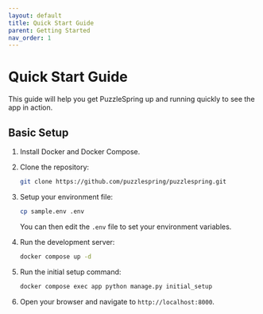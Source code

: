 ```yaml
---
layout: default
title: Quick Start Guide
parent: Getting Started
nav_order: 1
---
```


# Quick Start Guide

This guide will help you get PuzzleSpring up and running quickly to see the app in action.

## Basic Setup

1. Install Docker and Docker Compose.

2. Clone the repository:

    ```bash
    git clone https://github.com/puzzlespring/puzzlespring.git
    ```

3. Setup your environment file:

    ```bash
    cp sample.env .env
    ```

    You can then edit the `.env` file to set your environment variables.

4. Run the development server:

    ```bash
    docker compose up -d
    ```

5. Run the initial setup command:

    ```bash
    docker compose exec app python manage.py initial_setup
    ```

6. Open your browser and navigate to `http://localhost:8000`.
